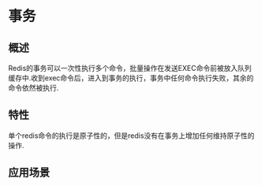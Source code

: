# 事务
## 概述
Redis的事务可以一次性执行多个命令，批量操作在发送EXEC命令前被放入队列缓存中.收到exec命令后，进入到事务的执行，事务中任何命令执行失败，其余的命令依然被执行.

## 特性
单个redis命令的执行是原子性的，但是redis没有在事务上增加任何维持原子性的操作.

## 应用场景

